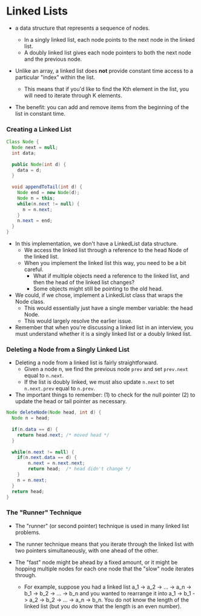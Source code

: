 # Linked Lists

- a data structure that represents a sequence of nodes. 
    - In a singly linked list, each node points to the next node in the linked list.
    - A doubly linked list gives each node pointers to both the next node and the previous node. 

- Unlike an array, a linked list does **not** provide constant time access to a particular "index" within the list. 
    - This means that if you'd like to find the Kth element in the list, you will need to iterate through K elements.
- The benefit: you can add and remove items from the beginning of the list in constant time.


### Creating a Linked List

```java
Class Node {
  Node next = null; 
  int data;
  
  public Node(int d) {
    data = d;
  }
  
  void appendToTail(int d) {
    Node end = new Node(d);
    Node n = this; 
    while(n.next != null) {
      n = n.next;
    }
    n.next = end;
  }
}

```
- In this implementation, we don't have a LinkedList data structure.
    - We access the linked list through a reference to the head Node of the linked list. 
    - When you implement the linked list this way, you need to be a bit careful. 
        - What if multiple objects need a reference to the linked list, and then the head of the linked list changes?
        - Some objects might still be pointing to the old head.
- We could, if we chose, implement a LinkedList class that wraps the Node class.
    - This would essentially just have a single member variable: the head Node. 
    - This would largely resolve the earlier issue.
- Remember that when you're discussing a linked list in an interview, you must understand whether it is a singly linked list or a doubly linked list.


### Deleting a Node from a Singly Linked List

- Deleting a node from a linked list is fairly straightforward. 
    - Given a node n, we find the previous node `prev` and set `prev.next` equal to `n.next`. 
    - If the list is doubly linked, we must also update `n.next` to set `n.next.prev` equal to `n.prev`. 
- The important things to remember:
        (1) to check for the null pointer 
        (2) to update the head or tail pointer as necessary. 
        
```java
Node deleteNode(Node head, int d) {
  Node n = head;
  
  if(n.data == d) {
    return head.next; /* moved head */
  }
  
  while(n.next != null) {
    if(n.next.data == d) {
        n.next = n.next.next;
        return head;  /* head didn't change */
    }
    n = n.next;
  }
  return head;
}

```

### The "Runner" Technique

- The "runner" (or second pointer) technique is used in many linked list problems. 
- The runner technique means that you iterate through the linked list with two pointers simultaneously, with one ahead of the other. 
- The "fast" node might be ahead by a fixed amount, or it might be hopping multiple nodes for each one node that the "slow" node iterates through.

    - For example, suppose you had a linked list a_1 -> a_2 -> ... -> a_n -> b_1 -> b_2 -> ... -> b_n  and you wanted to rearrange it
    into a_1 -> b_1 -> a_2 -> b_2 -> ... -> a_n -> b_n.  You do not know the length of the linked list (but you do know that the length is an even number).
    





